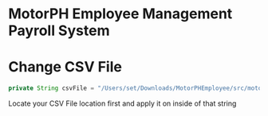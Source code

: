 # MotorPH Employee Management Payroll System

# Change CSV File
```java
private String csvFile = "/Users/set/Downloads/MotorPHEmployee/src/motorphemployee/data.csv"; //change depends on the file location of csv
```
Locate your CSV File location first and apply it on inside of that string
